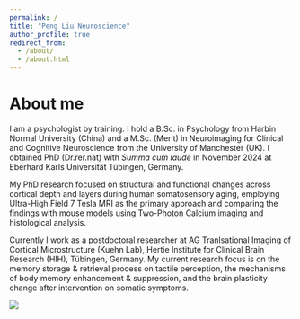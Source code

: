 ```yaml
---
permalink: /
title: "Peng Liu Neuroscience"
author_profile: true
redirect_from: 
  - /about/
  - /about.html
---
```


About me
======

I am a psychologist by training. I hold a B.Sc. in Psychology from Harbin Normal University (China) and a M.Sc. (Merit) in Neuroimaging for Clinical and Cognitive Neuroscience from the University of Manchester (UK). I obtained PhD (Dr.rer.nat) with _Summa cum laude_ in November 2024 at Eberhard Karls Universität Tübingen, Germany.

My PhD research focused on structural and functional changes across cortical depth and layers during human somatosensory aging, employing Ultra-High Field 7 Tesla MRI as the primary approach and comparing the findings with mouse models using Two-Photon Calcium imaging and histological analysis.

Currently I work as a postdoctoral researcher at AG Tranlsational Imaging of Cortical Microstructure (Kuehn Lab), Hertie Institute for Clinical Brain Research (HIH), Tübingen, Germany. My current research focus is on the memory storage & retrieval process on tactile perception, the mechanisms of body memory enhancement & suppression, and the brain plasticity change after intervention on somatic symptoms.

<img src="https://github.com/PengLiu1120/pengliu/blob/master/images/pliu.png?raw=true"/>